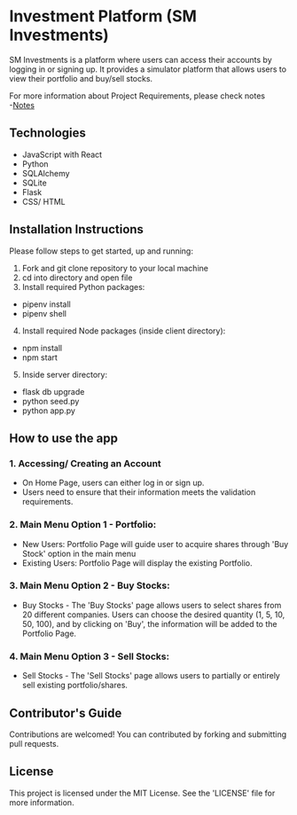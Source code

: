 # Investment Platform (SM Investments)

SM Investments is a platform where users can access their accounts by logging in or signing up. It provides a simulator platform that allows users to view their portfolio and buy/sell stocks.

For more information about Project Requirements, please check notes  
-[Notes](./notes/notes.md)

## Technologies
- JavaScript with React 
- Python
- SQLAlchemy
- SQLite
- Flask
- CSS/ HTML


## Installation Instructions
Please follow steps to get started, up and running: 
1. Fork and git clone repository to your local machine
2. cd into directory and open file
3. Install required Python packages:
* pipenv install 
* pipenv shell
4. Install required Node packages (inside client directory):
* npm install 
* npm start
5. Inside server directory:
* flask db upgrade
* python seed.py
* python app.py

## How to use the app
### 1. Accessing/ Creating an Account 

- On Home Page, users can either log in or sign up.
- Users need to ensure that their information meets the validation requirements.  

### 2. Main Menu Option 1 - Portfolio: 

* New Users: Portfolio Page will guide user to acquire shares through 'Buy Stock' option in the main menu 
* Existing Users: Portfolio Page will display the existing Portfolio.

### 3. Main Menu Option 2 - Buy Stocks:
* Buy Stocks - The 'Buy Stocks' page allows users to select shares from 20 different companies. Users can choose the desired 
                quantity (1, 5, 10, 50, 100), and by clicking on 'Buy', the information will be added to the Portfolio Page.

### 4. Main Menu Option 3 - Sell Stocks:
* Sell Stocks - The 'Sell Stocks' page allows users to partially or entirely sell existing portfolio/shares.



## Contributor's Guide
Contributions are welcomed! You can contributed by forking and submitting pull requests.


## License
This project is licensed under the MIT License. See the 'LICENSE' file for more information.